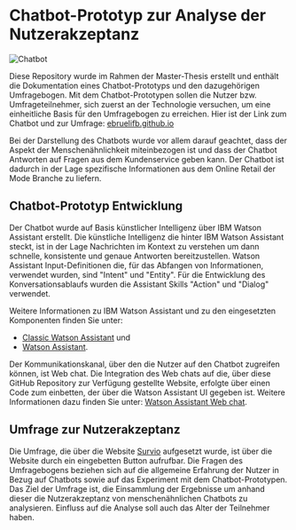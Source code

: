 # Chatbot-Prototyp zur Analyse der Nutzerakzeptanz

![Chatbot](https://github.com/ebruelifb/ebruelifb.github.io/blob/main/Chatbot.png?raw=true?style=centerme)

Diese Repository wurde im Rahmen der Master-Thesis erstellt und enthält die Dokumentation eines Chatbot-Prototyps und den dazugehörigen Umfragebogen. 
Mit dem Chatbot-Prototypen sollen die Nutzer bzw. Umfrageteilnehmer, sich zuerst an der Technologie versuchen, um eine einheitliche Basis für den Umfragebogen zu erreichen. Hier ist der Link zum Chatbot und zur Umfrage: [ebruelifb.github.io](https://ebruelifb.github.io)

Bei der Darstellung des Chatbots wurde vor allem darauf geachtet, dass der Aspekt der Menschenähnlichkeit miteinbezogen ist und dass der Chatbot Antworten auf Fragen aus dem Kundenservice geben kann. Der Chatbot ist dadurch in der Lage spezifische Informationen aus dem Online Retail der Mode Branche zu liefern. 

## Chatbot-Prototyp Entwicklung

Der Chatbot wurde auf Basis künstlicher Intelligenz über IBM Watson Assistant erstellt. Die künstliche Intelligenz die hinter IBM Watson Assistant steckt, ist in der Lage Nachrichten im Kontext zu verstehen um dann schnelle, konsistente und genaue Antworten bereitzustellen. Watson Assistant Input-Definitionen die, für das Abfangen von Informationen, verwendet wurden, sind "Intent" und "Entity". Für die Entwicklung des Konversationsablaufs wurden die Assistant Skills "Action" und "Dialog" verwendet. 

Weitere Informationen zu IBM Watson Assistant und zu den eingesetzten Komponenten finden Sie unter:
  - [Classic Watson Assistant](https://cloud.ibm.com/docs/assistant?topic=assistant-index) und
  - [Watson Assistant](https://cloud.ibm.com/docs/watson-assistant?topic=watson-assistant-welcome-new-assistant).

Der Kommunikationskanal, über den die Nutzer auf den Chatbot zugreifen können, ist Web chat. Die Integration des Web chats auf die, über diese GitHub Repository zur Verfügung gestellte Website, erfolgte über einen Code zum einbetten, der über die Watson Assistant UI gegeben ist. Weitere Informationen dazu finden Sie unter: [Watson Assistant Web chat](https://web-chat.global.assistant.watson.cloud.ibm.com/docs.html?to=api-configuration).

## Umfrage zur Nutzerakzeptanz

Die Umfrage, die über die Website [Survio](https://www.survio.com/de/) aufgesetzt wurde, ist über die Website durch ein eingebetten Button aufrufbar. Die Fragen des Umfragebogens beziehen sich auf die allgemeine Erfahrung der Nutzer in Bezug auf Chatbots sowie auf das Experiment mit dem Chatbot-Prototypen. Das Ziel der Umfrage ist, die Einsammlung der Ergebnisse um anhand dieser die Nutzerakzeptanz von menschenähnlichen Chatbots zu analysieren. Einfluss auf die Analyse soll auch das Alter der Teilnehmer haben. 

